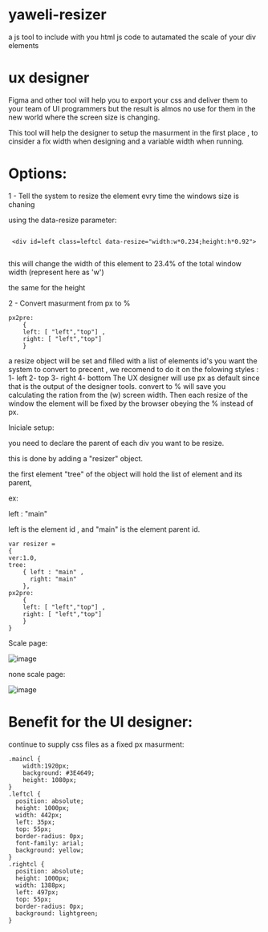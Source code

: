 # yaweli-resizer

a js tool to include with you html js code to autamated the scale of your div elements



# ux designer

Figma and other tool will help you to export your css and deliver them to your team of UI programmers but the result is almos no use for them in the new world where the screen size is changing. 

This tool will help the designer to setup the masurment in the first place , to cinsider a fix width when designing and a variable width when running. 

# Options:

1 - Tell the system to resize the element evry time the windows size is chaning

using the data-resize parameter:
```

 <div id=left class=leftcl data-resize="width:w*0.234;height:h*0.92">


```

this will change the width of this element to 23.4% of the total window width (represent here as 'w')

the same for the height


2 - Convert masurment from px to %

```
px2pre: 
	{
	left: [ "left","top"] ,
	right: [ "left","top"] 
	}

```
a resize object will be set and filled with a list of elements id's you want the system to convert to precent , we recomend to do it on the folowing styles : 
1- left
2- top
3- right
4- bottom
The UX designer will use px as default since that is the output of the designer tools. convert to % will save you calculating the ration from the (w) screen width. Then each resize of the window the element will be fixed by the browser obeying the % instead of px.


Iniciale setup:

you need to declare the parent of each div you want to be resize. 

this is done by adding a "resizer" object.

the first element "tree" of the object will hold the list of element and its parent, 

ex: 

left : "main" 


left is the element id , and "main" is the element parent id. 


```
var resizer = 
{
ver:1.0,
tree: 
	{ left : "main" ,
	  right: "main" 
	},
px2pre: 
	{
	left: [ "left","top"] ,
	right: [ "left","top"] 
	}
}

```




Scale page: 

![image](https://user-images.githubusercontent.com/16836814/196215693-acec091f-3998-4110-9a6d-a7f3736071df.png)



none scale page: 

![image](https://user-images.githubusercontent.com/16836814/196215904-6775fcfd-d565-4697-81ad-e0abb35384cb.png)


# Benefit for the UI designer: 

continue to supply css files as a fixed px masurment: 
```
.maincl {
    width:1920px;
    background: #3E4649;
    height: 1080px;
}
.leftcl {
  position: absolute; 
  height: 1000px;
  width: 442px;
  left: 35px;
  top: 55px;
  border-radius: 0px;
  font-family: arial;
  background: yellow;
}
.rightcl {
  position: absolute; 
  height: 1000px; 
  width: 1388px;
  left: 497px;
  top: 55px;
  border-radius: 0px;
  background: lightgreen;
}

```
